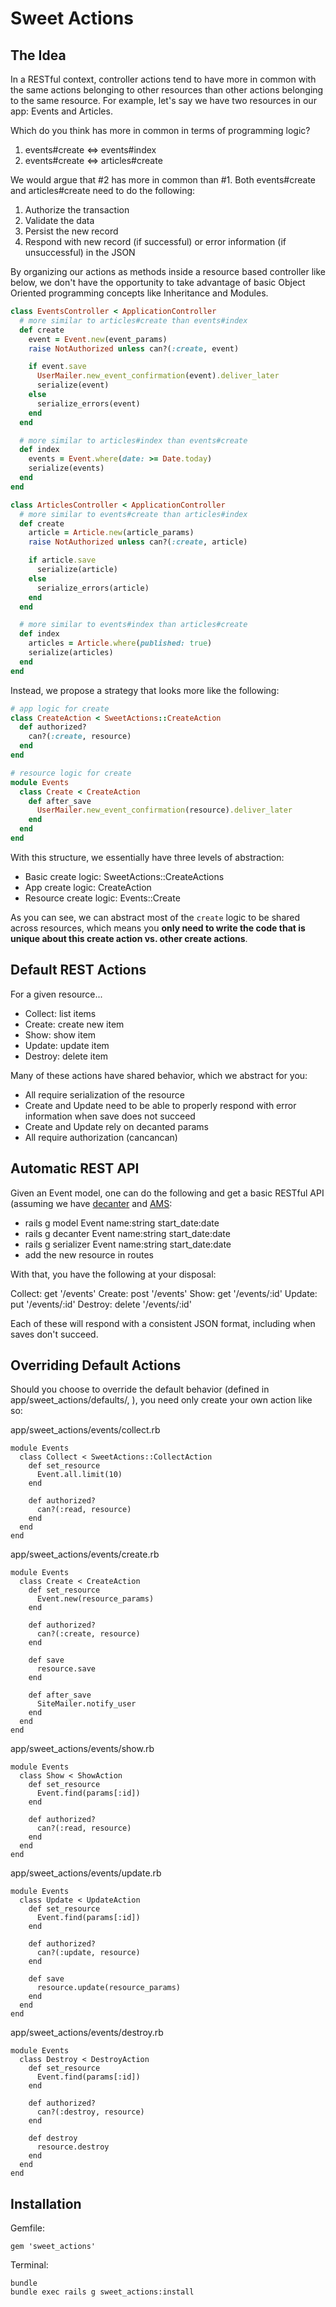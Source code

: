 # Sweet Actions

## The Idea

In a RESTful context, controller actions tend to have more in common with the same actions belonging to other resources than other actions belonging to the same resource. For example, let's say we have two resources in our app: Events and Articles.

Which do you think has more in common in terms of programming logic?

1. events#create <=> events#index
2. events#create <=> articles#create

We would argue that #2 has more in common than #1. Both events#create and articles#create need to do the following:

1. Authorize the transaction
2. Validate the data
3. Persist the new record
4. Respond with new record (if successful) or error information (if unsuccessful) in the JSON

By organizing our actions as methods inside a resource based controller like below, we don't have the opportunity to take advantage of basic Object Oriented programming concepts like Inheritance and Modules.

```ruby
class EventsController < ApplicationController
  # more similar to articles#create than events#index
  def create
    event = Event.new(event_params)
    raise NotAuthorized unless can?(:create, event)

    if event.save
      UserMailer.new_event_confirmation(event).deliver_later
      serialize(event)
    else
      serialize_errors(event)
    end
  end

  # more similar to articles#index than events#create
  def index
    events = Event.where(date: >= Date.today)
    serialize(events)
  end
end

class ArticlesController < ApplicationController
  # more similar to events#create than articles#index
  def create
    article = Article.new(article_params)
    raise NotAuthorized unless can?(:create, article)

    if article.save
      serialize(article)
    else
      serialize_errors(article)
    end
  end

  # more similar to events#index than articles#create
  def index
    articles = Article.where(published: true)
    serialize(articles)
  end
end
```

Instead, we propose a strategy that looks more like the following:

```ruby
# app logic for create
class CreateAction < SweetActions::CreateAction
  def authorized?
    can?(:create, resource)
  end
end

# resource logic for create
module Events
  class Create < CreateAction
    def after_save
      UserMailer.new_event_confirmation(resource).deliver_later
    end
  end
end
```

With this structure, we essentially have three levels of abstraction:

- Basic create logic: SweetActions::CreateActions
- App create logic: CreateAction
- Resource create logic: Events::Create


As you can see, we can abstract most of the `create` logic to be shared across resources, which means you **only need to write the code that is unique about this create action vs. other create actions**.

## Default REST Actions

For a given resource...
- Collect: list items
- Create: create new item
- Show: show item
- Update: update item
- Destroy: delete item

Many of these actions have shared behavior, which we abstract for you:
- All require serialization of the resource
- Create and Update need to be able to properly respond with error information when save does not succeed
- Create and Update rely on decanted params
- All require authorization (cancancan)

## Automatic REST API

Given an Event model, one can do the following and get a basic RESTful API (assuming we have [decanter](https://github.com/launchpadlab/decanter) and [AMS](https://github.com/rails-api/active_model_serializers):

- rails g model Event name:string start_date:date
- rails g decanter Event name:string start_date:date
- rails g serializer Event name:string start_date:date
- add the new resource in routes

With that, you have the following at your disposal:

Collect: get '/events'
Create: post '/events'
Show: get '/events/:id'
Update: put '/events/:id'
Destroy: delete '/events/:id'

Each of these will respond with a consistent JSON format, including when saves don't succeed.

## Overriding Default Actions

Should you choose to override the default behavior (defined in app/sweet_actions/defaults/, ), you need only create your own action like so:

app/sweet_actions/events/collect.rb

```
module Events
  class Collect < SweetActions::CollectAction
    def set_resource
      Event.all.limit(10)
    end

    def authorized?
      can?(:read, resource)
    end
  end
end
```

app/sweet_actions/events/create.rb

```
module Events
  class Create < CreateAction
    def set_resource
      Event.new(resource_params)
    end

    def authorized?
      can?(:create, resource)
    end

    def save
      resource.save
    end

    def after_save
      SiteMailer.notify_user
    end
  end
end
```

app/sweet_actions/events/show.rb

```
module Events
  class Show < ShowAction
    def set_resource
      Event.find(params[:id])
    end

    def authorized?
      can?(:read, resource)
    end
  end
end
```

app/sweet_actions/events/update.rb

```
module Events
  class Update < UpdateAction
    def set_resource
      Event.find(params[:id])
    end

    def authorized?
      can?(:update, resource)
    end

    def save
      resource.update(resource_params)
    end
  end
end
```

app/sweet_actions/events/destroy.rb

```
module Events
  class Destroy < DestroyAction
    def set_resource
      Event.find(params[:id])
    end

    def authorized?
      can?(:destroy, resource)
    end

    def destroy
      resource.destroy
    end
  end
end
```

## Installation

Gemfile:

```
gem 'sweet_actions'
```

Terminal:

```
bundle
bundle exec rails g sweet_actions:install
```
